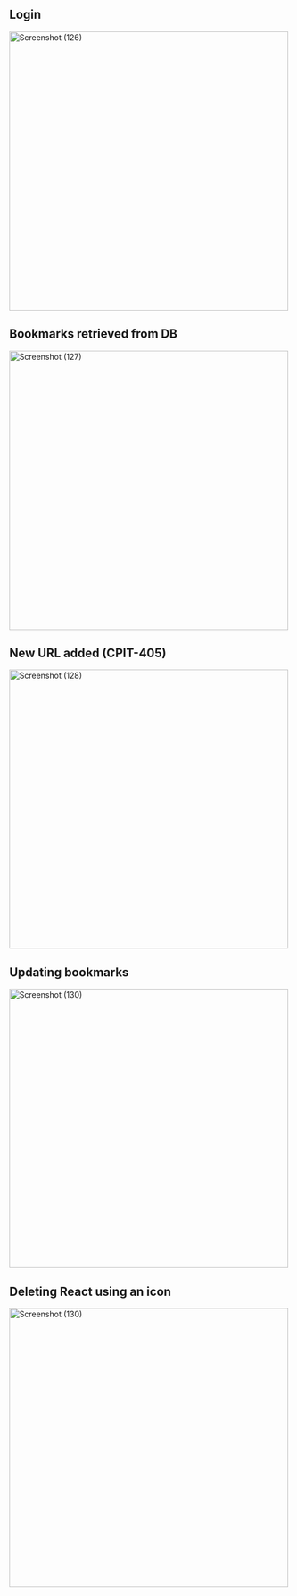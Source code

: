 ## Login
<img src="https://github.com/user-attachments/assets/273372a3-af8a-4075-9367-894bce689812" alt="Screenshot (126)" width="500">

## Bookmarks retrieved from DB
<img src="https://github.com/user-attachments/assets/60ca864c-8d4e-4b89-87a2-630e958cf5b5" alt="Screenshot (127)" width="500">

## New URL added (CPIT-405)
<img src="https://github.com/user-attachments/assets/161059d4-25ed-4828-a6f7-775539e0d3c6" alt="Screenshot (128)" width="500">

## Updating bookmarks
<img src="https://github.com/user-attachments/assets/5fd0aa1b-7a1c-4942-8a64-d2715bec50d9" alt="Screenshot (130)" width="500">

## Deleting React using an icon
<img src="https://github.com/user-attachments/assets/8ff5f801-64e5-4cf2-8b05-802332e47fd3" alt="Screenshot (130)" width="500">
